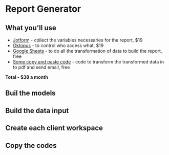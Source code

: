 # Report Generator

## What you'll use
  * [Jotform](https://www.jotform.com/) - collect the variables necessaries for the report, $19
  * [Oktopus](https://oktopusapp.com/) - to control who access what, $19
  * [Google Sheets](https://www.google.com/sheets/about/) - to do all the transformation of data to build the report, free
  * [Some copy and paste code](https://github.com/efremfilho/GoogleAppsScripts/tree/master/formToPdf) - code to transform the transformed data in to pdf and send email, free

  
  **Total - $38 a month**

## Buil the models
## Build the data input
## Create each client workspace
## Copy the codes
